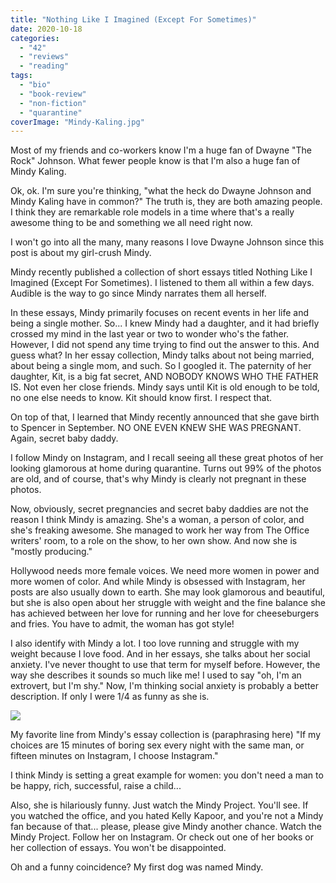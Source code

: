 ```yaml
---
title: "Nothing Like I Imagined (Except For Sometimes)"
date: 2020-10-18
categories: 
  - "42"
  - "reviews"
  - "reading"
tags: 
  - "bio"
  - "book-review"
  - "non-fiction"
  - "quarantine"
coverImage: "Mindy-Kaling.jpg"
---
```


Most of my friends and co-workers know I'm a huge fan of Dwayne "The Rock" Johnson. What fewer people know is that I'm also a huge fan of Mindy Kaling.  
  
Ok, ok. I'm sure you're thinking, "what the heck do Dwayne Johnson and Mindy Kaling have in common?" The truth is, they are both amazing people. I think they are remarkable role models in a time where that's a really awesome thing to be and something we all need right now.  
  
I won't go into all the many, many reasons I love Dwayne Johnson since this post is about my girl-crush Mindy.  
  
Mindy recently published a collection of short essays titled Nothing Like I Imagined (Except For Sometimes). I listened to them all within a few days. Audible is the way to go since Mindy narrates them all herself.  
  
In these essays, Mindy primarily focuses on recent events in her life and being a single mother. So... I knew Mindy had a daughter, and it had briefly crossed my mind in the last year or two to wonder who's the father. However, I did not spend any time trying to find out the answer to this. And guess what? In her essay collection, Mindy talks about not being married, about being a single mom, and such. So I googled it. The paternity of her daughter, Kit, is a big fat secret, AND NOBODY KNOWS WHO THE FATHER IS. Not even her close friends. Mindy says until Kit is old enough to be told, no one else needs to know. Kit should know first. I respect that.  
  
On top of that, I learned that Mindy recently announced that she gave birth to Spencer in September. NO ONE EVEN KNEW SHE WAS PREGNANT. Again, secret baby daddy.  
  
I follow Mindy on Instagram, and I recall seeing all these great photos of her looking glamorous at home during quarantine. Turns out 99% of the photos are old, and of course, that's why Mindy is clearly not pregnant in these photos.

Now, obviously, secret pregnancies and secret baby daddies are not the reason I think Mindy is amazing. She's a woman, a person of color, and she's freaking awesome. She managed to work her way from The Office writers' room, to a role on the show, to her own show. And now she is "mostly producing."

Hollywood needs more female voices. We need more women in power and more women of color. And while Mindy is obsessed with Instagram, her posts are also usually down to earth. She may look glamorous and beautiful, but she is also open about her struggle with weight and the fine balance she has achieved between her love for running and her love for cheeseburgers and fries. You have to admit, the woman has got style!

I also identify with Mindy a lot. I too love running and struggle with my weight because I love food. And in her essays, she talks about her social anxiety. I've never thought to use that term for myself before. However, the way she describes it sounds so much like me! I used to say "oh, I'm an extrovert, but I'm shy." Now, I'm thinking social anxiety is probably a better description. If only I were 1/4 as funny as she is.

![](images/Mindy-Kaling-Please-Like-Me.jpg)

My favorite line from Mindy's essay collection is (paraphrasing here) "If my choices are 15 minutes of boring sex every night with the same man, or fifteen minutes on Instagram, I choose Instagram."

I think Mindy is setting a great example for women: you don't need a man to be happy, rich, successful, raise a child...

Also, she is hilariously funny. Just watch the Mindy Project. You'll see. If you watched the office, and you hated Kelly Kapoor, and you're not a Mindy fan because of that... please, please give Mindy another chance. Watch the Mindy Project. Follow her on Instagram. Or check out one of her books or her collection of essays. You won't be disappointed.

Oh and a funny coincidence? My first dog was named Mindy.
